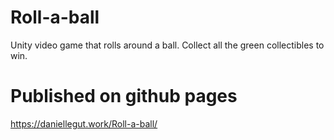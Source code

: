 # Roll-a-ball
Unity video game that rolls around a ball. Collect all the green collectibles to win.
# Published on github pages
https://daniellegut.work/Roll-a-ball/
